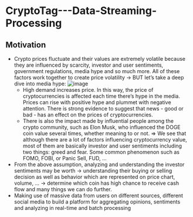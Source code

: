 # CryptoTag---Data-Streaming-Processing
## Motivation
- Crypto prices fluctuate and their values are extremely volatile because they are influenced by scarcity, investor and user sentiments, government regulations, media hype and so much more. All of these factors work together to create price volatility -> BUT let’s take a deep dive into media hype: 
![image](https://user-images.githubusercontent.com/75520765/177505831-dd6b43b5-6e13-4ea3-b70a-02ba9cae86eb.png)
    - High demand increases price. In this way, the price of cryptocurrencies is affected each time there’s hype in the media. Prices can rise with positive hype and plummet with negative attention. There is strong evidence to suggest that news - good or bad - has an effect on the prices of cryptocurrencies.
    - There is also the impact made by influential people among the crypto community, such as Elon Musk, who influenced the DOGE coin value several times, whether meaning to or not.
=> We see that although there are a lot of factors influencing cryptocurrency value, most of them are basically investor and user sentiments including two things: greed and fear. Some common phenomenon such as FOMO, FOBI, or Panic Sell, FUD, …
- From the above assumption, analyzing and understanding the investor sentiments may be worth  -> understanding their buying or selling decision as well as behavior which are represented on price chart, volume, … -> determine which coin has high chance to receive cash flow and many things we can do further.
- Making use of massive data from users on different sources, different social media to build a platform for aggregating opinions, sentiments and analyzing in real-time and batch processing 

